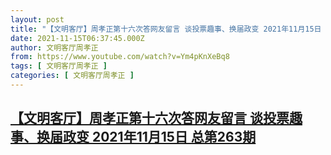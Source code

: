 ```yaml
---
layout: post
title: "【文明客厅】周孝正第十六次答网友留言 谈投票趣事、换届政变 2021年11月15日 总第263期"
date: 2021-11-15T06:37:45.000Z
author: 文明客厅周孝正
from: https://www.youtube.com/watch?v=Ym4pKnXeBq8
tags: [ 文明客厅周孝正 ]
categories: [ 文明客厅周孝正 ]
---
```

<!--1636958265000-->
[【文明客厅】周孝正第十六次答网友留言 谈投票趣事、换届政变 2021年11月15日 总第263期](https://www.youtube.com/watch?v=Ym4pKnXeBq8)
------

<div>

</div>
